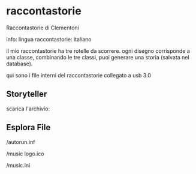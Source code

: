 # raccontastorie
Raccontastorie di Clementoni

info: 
lingua raccontastorie: italiano 

il mio raccontastorie ha tre rotelle da scorrere. ogni disegno corrisponde a una classe, combinando le tre classi, puoi generare una storia (salvata nel database). 

qui sono i file interni del raccontastorie  collegato a usb 3.0

## Storyteller

scarica l'archivio: 

## Esplora File
/autorun.inf

/music logo.ico

/music.ini
